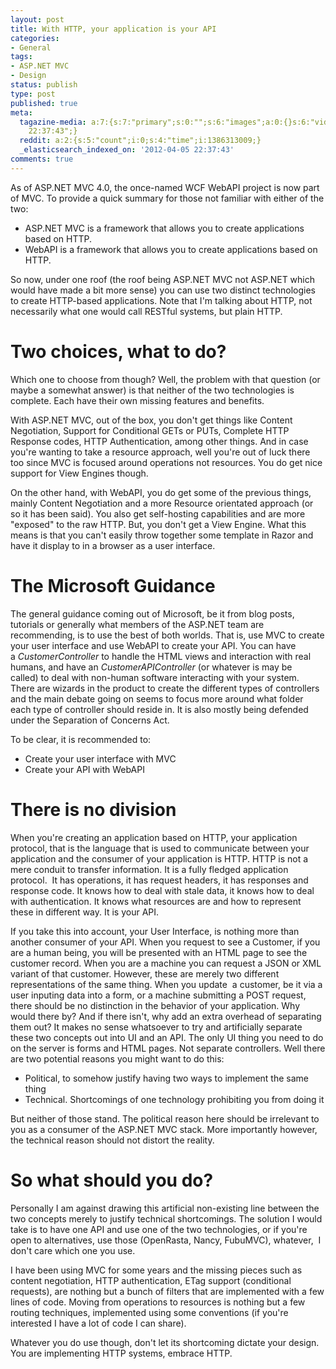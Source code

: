 ```yaml
---
layout: post
title: With HTTP, your application is your API
categories:
- General
tags:
- ASP.NET MVC
- Design
status: publish
type: post
published: true
meta:
  tagazine-media: a:7:{s:7:"primary";s:0:"";s:6:"images";a:0:{}s:6:"videos";a:0:{}s:11:"image_count";s:1:"0";s:6:"author";s:7:"5078411";s:7:"blog_id";s:8:"11677451";s:9:"mod_stamp";s:19:"2012-04-05
    22:37:43";}
  reddit: a:2:{s:5:"count";i:0;s:4:"time";i:1386313009;}
  _elasticsearch_indexed_on: '2012-04-05 22:37:43'
comments: true
---
```

As of ASP.NET MVC 4.0, the once-named WCF WebAPI project is now part of MVC. To provide a quick summary for those not familiar with either of the two:
<ul>
	<li>ASP.NET MVC is a framework that allows you to create applications based on HTTP.</li>
	<li>WebAPI is a framework that allows you to create applications based on HTTP.</li>
</ul>
So now, under one roof (the roof being ASP.NET MVC not ASP.NET which would have made a bit more sense) you can use two distinct technologies to create HTTP-based applications. Note that I'm talking about HTTP, not necessarily what one would call RESTful systems, but plain HTTP.
<h1>Two choices, what to do?</h1>
Which one to choose from though? Well, the problem with that question (or maybe a somewhat answer) is that neither of the two technologies is complete. Each have their own missing features and benefits.

With ASP.NET MVC, out of the box, you don't get things like Content Negotiation, Support for Conditional GETs or PUTs, Complete HTTP Response codes, HTTP Authentication, among other things. And in case you're wanting to take a resource approach, well you're out of luck there too since MVC is focused around operations not resources. You do get nice support for View Engines though.

On the other hand, with WebAPI, you do get some of the previous things, mainly Content Negotiation and a more Resource orientated approach (or so it has been said). You also get self-hosting capabilities and are more "exposed" to the raw HTTP. But, you don't get a View Engine. What this means is that you can't easily throw together some template in Razor and have it display to in a browser as a user interface.
<h1>The Microsoft Guidance</h1>
The general guidance coming out of Microsoft, be it from blog posts, tutorials or generally what members of the ASP.NET team are recommending, is to use the best of both worlds. That is, use MVC to create your user interface and use WebAPI to create your API. You can have a <em>CustomerController </em>to handle the HTML views and interaction with real humans, and have an <em>CustomerAPIController </em>(or whatever is may be called) to deal with non-human software interacting with your system. There are wizards in the product to create the different types of controllers and the main debate going on seems to focus more around what folder each type of controller should reside in. It is also mostly being defended under the Separation of Concerns Act.

To be clear, it is recommended to:
<ul>
	<li>Create your user interface with MVC</li>
	<li>Create your API with WebAPI</li>
</ul>
<h1>There is no division</h1>
When you're creating an application based on HTTP, your application protocol, that is the language that is used to communicate between your application and the consumer of your application is HTTP. HTTP is not a mere conduit to transfer information. It is a fully fledged application protocol.  It has operations, it has request headers, it has responses and response code. It knows how to deal with stale data, it knows how to deal with authentication. It knows what resources are and how to represent these in different way. It is your API.

If you take this into account, your User Interface, is nothing more than another consumer of your API. When you request to see a Customer, if you are a human being, you will be presented with an HTML page to see the customer record. When you are a machine you can request a JSON or XML variant of that customer. However, these are merely two different representations of the same thing. When you update  a customer, be it via a user inputing data into a form, or a machine submitting a POST request, there should be no distinction in the behavior of your application. Why would there by? And if there isn't, why add an extra overhead of separating them out? It makes no sense whatsoever to try and artificially separate these two concepts out into UI and an API. The only UI thing you need to do on the server is forms and HTML pages. Not separate controllers.
Well there are two potential reasons you might want to do this:
<ul>
	<li>Political, to somehow justify having two ways to implement the same thing</li>
	<li>Technical. Shortcomings of one technology prohibiting you from doing it</li>
</ul>
But neither of those stand. The political reason here should be irrelevant to you as a consumer of the ASP.NET MVC stack. More importantly however, the technical reason should not distort the reality.
<h1>So what should you do?</h1>
Personally I am against drawing this artificial non-existing line between the two concepts merely to justify technical shortcomings. The solution I would take is to have one API and use one of the two technologies, or if you're open to alternatives, use those (OpenRasta, Nancy, FubuMVC), whatever,  I don't care which one you use.

I have been using MVC for some years and the missing pieces such as content negotiation, HTTP authentication, ETag support (conditional requests), are nothing but a bunch of filters that are implemented with a few lines of code. Moving from operations to resources is nothing but a few routing techniques, implemented using some conventions (if you're interested I have a lot of code I can share).

Whatever you do use though, don't let its shortcoming dictate your design. You are implementing HTTP systems, embrace HTTP.
